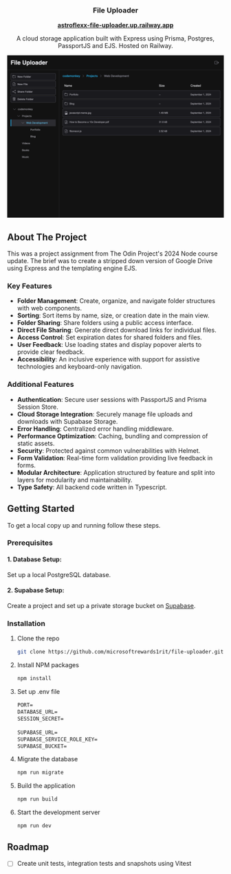 <a name="readme-top"></a>

<h3 align="center">File Uploader</h3>
    <p align="center">
  <b><a href="https://astroflexx-file-uploader.up.railway.app/" >astroflexx-file-uploader.up.railway.app</a></b>
  </p>
  <p align="center">
  A cloud storage application built with Express using Prisma, Postgres, PassportJS and EJS. Hosted on Railway.
  </p>
</div>

<!-- ABOUT THE PROJECT -->

[![Folder Page Screenshot][folder-screenshot]](https://astroflexx-file-uploader.up.railway.app/)

## About The Project

This was a project assignment from The Odin Project's 2024 Node course update. The brief was to create a stripped down version of Google Drive using Express and the templating engine EJS.

### Key Features
* **Folder Management**: Create, organize, and navigate folder structures with web components.
* **Sorting**: Sort items by name, size, or creation date in the main view.
* **Folder Sharing**: Share folders using a public access interface.
* **Direct File Sharing**: Generate direct download links for individual files.
* **Access Control**: Set expiration dates for shared folders and files.
* **User Feedback**: Use loading states and display popover alerts to provide clear feedback.
* **Accessibility**: An inclusive experience with support for assistive technologies and keyboard-only navigation.

### Additional Features
* **Authentication**: Secure user sessions with PassportJS and Prisma Session Store.
* **Cloud Storage Integration**: Securely manage file uploads and downloads with Supabase Storage.
* **Error Handling**: Centralized error handling middleware.
* **Performance Optimization**: Caching, bundling and compression of static assets.
* **Security**: Protected against common vulnerabilities with Helmet.
* **Form Validation**: Real-time form validation providing live feedback in forms.
* **Modular Architecture**: Application structured by feature and split into layers for modularity and maintainability.
* **Type Safety**: All backend code written in Typescript.

<!-- GETTING STARTED -->

## Getting Started

To get a local copy up and running follow these steps.

### Prerequisites

#### 1. **Database Setup:** 
Set up a local PostgreSQL database.

#### 2. **Supabase Setup:** 
Create a project and set up a private storage bucket on [Supabase](https://supabase.com/).

### Installation

1. Clone the repo
   ```sh
   git clone https://github.com/microsoftrewards1rit/file-uploader.git
   ```
2. Install NPM packages
   ```sh
   npm install
   ```
3. Set up .env file
   ```
   PORT=
   DATABASE_URL=
   SESSION_SECRET=

   SUPABASE_URL=
   SUPABASE_SERVICE_ROLE_KEY=
   SUPABASE_BUCKET=
   ```
4. Migrate the database
   ```sh
   npm run migrate 
   ```
5. Build the application 
   ```sh
   npm run build 
   ```
5. Start the development server
   ```sh
   npm run dev
   ```

<!-- ROADMAP -->

## Roadmap

- [ ] Create unit tests, integration tests and snapshots using Vitest

[folder-screenshot]: screenshots/folder-view.png
